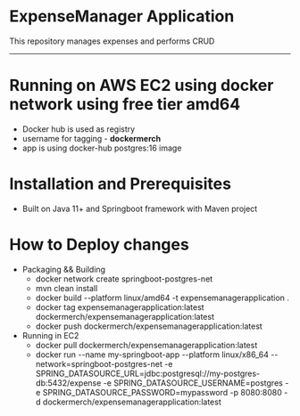 # ExpenseManager Application
This repository manages expenses and performs CRUD

---
# Running on AWS EC2 using docker network using free tier amd64
 - Docker hub is used as registry
 - username for tagging - **dockermerch**
 - app is using docker-hub postgres:16 image


# Installation and Prerequisites
- Built on Java 11+ and Springboot framework with Maven project

# How to Deploy changes
- Packaging && Building
  - docker network create springboot-postgres-net
  - mvn clean install
  - docker build --platform linux/amd64 -t expensemanagerapplication .
  - docker tag expensemanagerapplication:latest dockermerch/expensemanagerapplication:latest
  - docker push dockermerch/expensemanagerapplication:latest
- Running in EC2
  - docker pull dockermerch/expensemanagerapplication:latest
  - docker run --name my-springboot-app --platform linux/x86_64 --network=springboot-postgres-net -e SPRING_DATASOURCE_URL=jdbc:postgresql://my-postgres-db:5432/expense -e SPRING_DATASOURCE_USERNAME=postgres -e SPRING_DATASOURCE_PASSWORD=mypassword -p 8080:8080 -d dockermerch/expensemanagerapplication:latest

